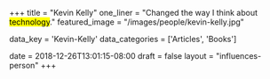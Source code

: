 +++
title = "Kevin Kelly"
one_liner = "Changed the way I think about <mark>technology</mark>."
featured_image = "/images/people/kevin-kelly.jpg"

data_key = 'Kevin-Kelly'
data_categories = ['Articles', 'Books']

date = 2018-12-26T13:01:15-08:00
draft = false
layout = "influences-person"
+++


